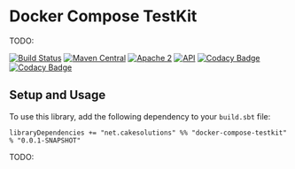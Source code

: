 # Docker Compose TestKit

TODO:

[![Build Status](https://secure.travis-ci.org/carlpulley/docker-compose-testkit.png?tag=develop)](http://travis-ci.org/carlpulley/docker-compose-testkit)
[![Maven Central](https://img.shields.io/badge/maven--central-v0.0.1-SNAPSHOT-blue.svg)](http://search.maven.org/#artifactdetails%7Cnet.cakesolutions%7Cdocker-compose-testkit_2.11%7C0.0.1-SNAPSHOT%7Cjar)
[![Apache 2](https://img.shields.io/hexpm/l/plug.svg?maxAge=2592000)](http://www.apache.org/licenses/LICENSE-2.0.txt)
[![API](https://readthedocs.org/projects/pip/badge/)](https://carlpulley.github.io/docker-compose-testkit/latest/api#cakesolutions.config.package)
[![Codacy Badge](https://api.codacy.com/project/badge/Grade/74f48976fc564464b951d7dc817a33c9)](https://www.codacy.com/app/c-pulley/docker-compose-testkit)
[![Codacy Badge](https://api.codacy.com/project/badge/Coverage/74f48976fc564464b951d7dc817a33c9)](https://www.codacy.com/app/c-pulley/docker-compose-testkit)

## Setup and Usage

To use this library, add the following dependency to your `build.sbt`
file:
```
libraryDependencies += "net.cakesolutions" %% "docker-compose-testkit" % "0.0.1-SNAPSHOT"
```

TODO:
